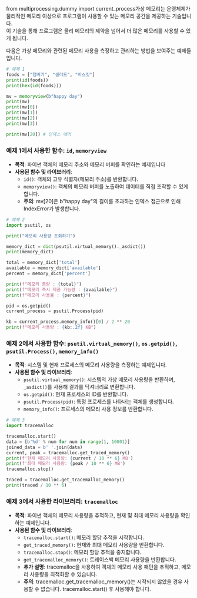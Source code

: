 from multiprocessing.dummy import current_process가상 메모리는 운영체제가 물리적인 메모리 이상으로 프로그램이 사용할 수 있는 메모리 공간을 제공하는 기술입니다.  
이 기술을 통해 프로그램은 물리 메모리의 제약을 넘어서 더 많은 메모리를 사용할 수 있게 됩니다.

다음은 가상 메모리와 관련된 메모리 사용을 측정하고 관리하는 방법을 보여주는 예제들입니다.

```python
# 예제 1
foods = ["햄버거", "샐러드", "비스킷"]
print(id(foods))
print(hex(id(foods)))

mv = memoryview(b"happy day")
print(mv)
print(mv[0])
print(mv[1])
print(mv[2])
print(mv[3])

print(mv[20]) # 인덱스 에러
```

### 예제 1에서 사용한 함수: `id`, `memoryview`
- **목적**: 파이썬 객체의 메모리 주소와 메모리 버퍼를 확인하는 예제입니다
- **사용된 함수 및 라이브러리**:
  - `id()`: 객체의 고유 식별자(메모리 주소)를 반환합니다.
  - `memoryview()`: 객체의 메모리 버퍼를 노출하여 데이터를 직접 조작할 수 있게 합니다.
  - **주의**: mv[20]은 b"happy day"의 길이를 초과하는 인덱스 접근으로 인해 IndexError가 발생합니다.

```python
# 예제 2
import psutil, os

print("메모리 사용량 조회하기")

memory_dict = dict(psutil.virtual_memory()._asdict())
print(memory_dict)

total = memory_dict['total']
available = memory_dict['available']
percent = memory_dict['percent']

print(f"메모리 총량 : {total}")
print(f"메모리 즉시 제공 가능량 : {available}")
print(f"메모리 사용률 : {percent}")

pid = os.getpid()
current_process = psutil.Process(pid)

kb = current_process.memory_info()[0] / 2 ** 20
print(f"메모리 사용량 : {kb:.2f} KB")
```

### 예제 2에서 사용한 함수: `psutil.virtual_memory()`, `os.getpid()`, `psutil.Process()`, `memory_info()`
- **목적**: 시스템 및 현재 프로세스의 메모리 사용량을 측정하는 예제입니다.
- **사용된 함수 및 라이브러리**:
  - `psutil.virtual_memory()`: 시스템의 가상 메모리 사용량을 반환하며, `_asdict()`를 사용해 결과를 딕셔너리로 변환합니다.
  - `os.getpid()`: 현재 프로세스의 ID를 반환합니다.
  - `psutil.Process(pid)`: 특정 프로세스를 나타내는 객체를 생성합니다.
  - `memory_info()`: 프로세스의 메모리 사용 정보를 반환합니다.

```python
# 예제 3
import tracemalloc

tracemalloc.start()
data = [b'%d' % num for num in range(1, 10001)]
joined_data = b' '.join(data)
current, peak = tracemalloc.get_traced_memory()
print(f'현재 메모리 사용량: {current / 10 ** 6} MB')
print(f'최대 메모리 사용량: {peak / 10 ** 6} MB')
tracemalloc.stop()

traced = tracemalloc.get_tracemalloc_memory()
print(traced / 10 ** 6)
```
### 예제 3에서 사용한 라이브러리: `tracemalloc`
- **목적**: 파이썬 객체의 메모리 사용량을 추적하고, 현재 및 최대 메모리 사용량을 확인하는 예제입니다.
- **사용된 함수 및 라이브러리**:
  - `tracemalloc.start()`: 메모리 할당 추적을 시작합니다.
  - `get_traced_memory()`: 현재와 최대 메모리 사용량을 반환합니다.
  - `tracemalloc.stop()`: 메모리 할당 추적을 중지합니다.
  - `get_tracemalloc_memory()`: 트레이스백 메모리 사용량을 반환합니다.
  - **추가 설명**: tracemalloc을 사용하여 객체의 메모리 사용 패턴을 추적하고, 메모리 사용량을 최적화할 수 있습니다.
  - **주의**: tracemalloc.get_tracemalloc_memory()는 시작되지 않았을 경우 사용할 수 없습니다. tracemalloc.start() 후 사용해야 합니다.